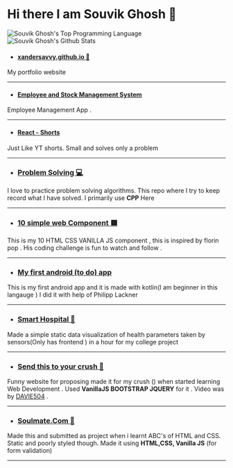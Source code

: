 # Hi there I am Souvik Ghosh 👋

![Souvik Ghosh's Top Programming Language](https://github-readme-stats.vercel.app/api/top-langs/?username=xandersavvy&layout=compact&theme=dracula)
![Souvik Ghosh's Github Stats](https://github-readme-stats.vercel.app/api?username=xandersavvy&hide=stars&theme=dracula&show_icons=true)


 - ####  [xandersavvy.github.io 👦](https://github.com/xandersavvy/xandersavvy.github.io)

My portfolio website

- - - -
 - #### [Employee and Stock Management System](https://github.com/xandersavvy/Final-YearProject-NiT)
 Employee Management App .
- - - -
 - #### [React - Shorts ](https://github.com/xandersavvy/react-shorts)
  Just Like YT shorts. Small and solves only a problem 
- - - - 

 - ###  [Problem Solving 💻](https://github.com/xandersavvy/Problem-solving)
I love to practice problem solving algorithms. This repo where I try to keep record what I have solved. I primarily use **CPP**
 Here

 - - - -

 - ###  [10 simple web Component 🟪](https://xandersavvy.github.io/10-simple-web-components/)

This is my 10 HTML CSS VANILLA JS component , this is inspired by florin pop . His coding challenge is fun to watch and follow .

- - - -
- ### [My first android (to do) app](https://github.com/xandersavvy/My-first-todo)
This is my first android app and it is made with kotlin(I am beginner in this langauge ) I did it with help of Philipp Lackner 


- - - -

- ###  [Smart Hospital 🏥](https://github.com/xandersavvy/Simple-smart-hospital)
 Made a simple static data visualization of health parameters taken by sensors(Only has frontend ) in a hour for my college project


- - - -

 - ###  [Send this to your crush 💌](https://xandersavvy.github.io/Send-this-to-your-crush/send_this_to_your-crush.html)

Funny website for proposing made it for my crush () when started learning Web Development . Used **VanillaJS BOOTSTRAP JQUERY** for it . Video was by [DAVIE504](https://www.youtube.com/channel/UCgFvT6pUq9HLOvKBYERzXSQ) . 


- - - -

 - ###  [Soulmate.Com 💒](https://github.com/xandersavvy/soulmate.com)

Made this and submitted as project when i learnt ABC's of HTML and CSS. Static and poorly styled though. Made it using **HTML,CSS, Vanilla JS** (for form validation)

- - - -

